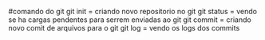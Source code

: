 #comando do git
git init = criando novo repositorio no git
git status = vendo se ha cargas pendentes para serrem enviadas ao git
git commit = criando novo comit de arquivos para o git
git log = vendo os logs dos commits